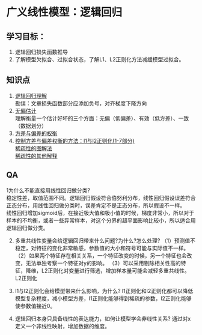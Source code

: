 # 广义线性模型：逻辑回归

## 学习目标：
1. 逻辑回归损失函数推导  
2. 了解模型欠拟合、过拟合状态，了解L1、L2正则化方法减缓模型过拟合。  

## 知识点
1. [逻辑回归理解](https://zhuanlan.zhihu.com/p/44591359)  
勘误：文章损失函数部分应添加负号，对齐梯度下降方向  
2. [无偏估计](https://www.zhihu.com/question/22983179/answer/404391738)  
理解衡量一个估计好坏的三个方面：无偏（低偏差）、有效（低方差）、一致（数据划分）  
3. [方差与偏差的权衡](https://zhuanlan.zhihu.com/p/38853908)  
4. [控制方差与偏差权衡的方法：l1与l2正则化(1-7部分)](https://zhuanlan.zhihu.com/p/35356992)  
[稀疏性的图解法](https://vimsky.com/article/3852.html)  
[稀疏性的其他解释](https://zhuanlan.zhihu.com/p/50142573)  

## QA
1为什么不能直接用线性回归做分类?  
稳定性差，取值范围不同。逻辑回归假设符合伯努利分布，线性回归假设误差符合正态分布，用线性回归做分类时，误差肯定不是正态分布，所以假设不一样。  
线性回归增加sigmoid后，在接近极大值和极小值的时候，梯度非常小，所以对于样本的不均衡，或者一些异常样本，对这个分界的超平面影响比较小，所以适合用逻辑回归做分类。  

2. 多重共线性变量会给逻辑回归带来什么问题?为什么?怎么处理? 
（1）预测值不稳定，对特征的变化非常敏感，参数值的大小和符号可能与实际值不一样。
（2）如果两个特征存在相关关系，一个特征改变的时候，另一个特征也会改变，无法单独考察一个特征对y的影响。
（3）可以采用剔除相关性高的特征，降维，L2正则化对变量进行筛选，增加样本量可能会减轻多重共线性。L2正则化

3. l1与l2正则化会给模型带来什么影响，为什么?
l1正则化和l2正则化都可以降低模型复杂程度，减小模型方差，l1正则化能够得到稀疏的参数，l2正则化能够使参数值接近0。

4. 逻辑回归本身只具备线性的表达能力，如何让模型学会非线性关系?
通过对x定义一个非线性映射，增加数据的维度。